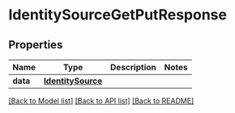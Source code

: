 # IdentitySourceGetPutResponse

## Properties
Name | Type | Description | Notes
------------ | ------------- | ------------- | -------------
**data** | [**IdentitySource**](IdentitySource.md) |  | 

[[Back to Model list]](../README.md#documentation-for-models) [[Back to API list]](../README.md#documentation-for-api-endpoints) [[Back to README]](../README.md)

